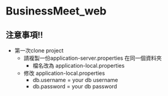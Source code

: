 # BusinessMeet_web

## 注意事項!!
* 第一次clone project 
    * 請複製一份application-server.properties 在同一個資料夾 
        * 檔名改為 application-local.properties
    * 修改 application-local.properties 
        * db.username = your db username
        * db.password = your db password